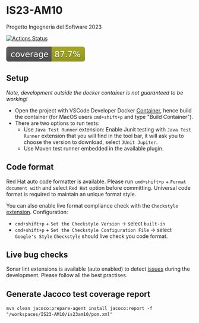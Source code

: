 # IS23-AM10
Progetto Ingegneria del Software 2023

[![Actions Status](https://github.com/mattteochen/IS23-AM10/actions/workflows/CI.yml/badge.svg)](https://github.com/mattteochen/IS23-AM10/actions)

![Coverage](.github/badges/jacoco.svg)

## Setup
*Note, development outside the docker container is not guaranteed to be working!*

- Open the project with VSCode Developer Docker [Container](https://code.visualstudio.com/docs/devcontainers/containers), hence build the container (for MacOS users `cmd+shift+p` and type "Build Container").
- There are two options to run tests:
  - Use `Java Test Runner` extension: Enable Junit testing with `Java Test Runner` extension that you will find in the tool bar, it will ask you to choose the version to download, select `JUnit Jupiter`.
  - Use Maven test runner embedded in the available plugin.

## Code format
Red Hat auto code formatter is available. Please run `cmd+shift+p` + `Format document with` and select `Red Hat` option before committing.
Universal code format is required to maintain an unique format style.

You can also enable live format compliance check with the `Checkstyle` [extension](https://marketplace.visualstudio.com/items?itemName=shengchen.vscode-checkstyle).
Configuration:
- `cmd+shift+p` + `Set the Checkstyle Version` -> select `built-in`
- `cmd+shift+p` + `Set the Checkstyle Configuration File` -> select `Google's Style`
`Checkstyle` should live check you code format.

## Live bug checks
Sonar lint extensions is available (auto enabled) to detect [issues](https://marketplace.visualstudio.com/items?itemName=SonarSource.sonarlint-vscode) during the development.
Please follow all the best practises.

## Generate Jacoco test coverage report
```
mvn clean jacoco:prepare-agent install jacoco:report -f "/workspaces/IS23-AM10/is23am10/pom.xml"
```